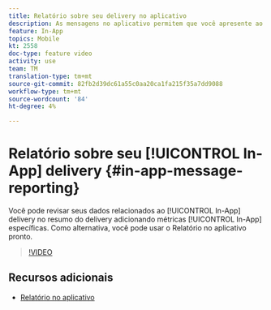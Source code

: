 ```yaml
---
title: Relatório sobre seu delivery no aplicativo
description: As mensagens no aplicativo permitem que você apresente ao usuário mensagens no aplicativo contextualmente relevantes em resposta ao comportamento em tempo real do cliente no aplicativo móvel.
feature: In-App
topics: Mobile
kt: 2558
doc-type: feature video
activity: use
team: TM
translation-type: tm+mt
source-git-commit: 82fb2d39dc61a55c0aa20ca1fa215f35a7dd9088
workflow-type: tm+mt
source-wordcount: '84'
ht-degree: 4%

---
```


# Relatório sobre seu [!UICONTROL In-App] delivery {#in-app-message-reporting}

Você pode revisar seus dados relacionados ao [!UICONTROL In-App] delivery no resumo do delivery adicionando métricas [!UICONTROL In-App] específicas. Como alternativa, você pode usar o Relatório [](https://docs.adobe.com/content/help/en/campaign-standard/using/reporting/list-of-reports/in-app-report.html)no aplicativo pronto.

>[!VIDEO](https://video.tv.adobe.com/v/26412?quality=12)

## Recursos adicionais

* [Relatório no aplicativo](https://docs.adobe.com/content/help/en/campaign-standard/using/reporting/list-of-reports/in-app-report.html)

